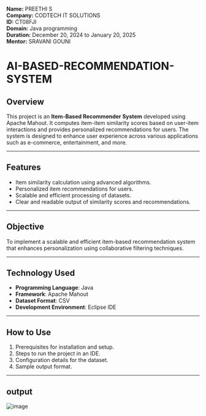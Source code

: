 **Name:** PREETHI S  
**Company:** CODTECH IT SOLUTIONS  
**ID:** CT08FJI  
**Domain:** Java programming  
**Duration:** December 20, 2024 to January 20, 2025  
**Mentor:** SRAVANI GOUNI
# AI-BASED-RECOMMENDATION-SYSTEM
## **Overview**

This project is an **Item-Based Recommender System** developed using Apache Mahout. It computes item-item similarity scores based on user-item interactions and provides personalized recommendations for users. The system is designed to enhance user experience across various applications such as e-commerce, entertainment, and more.

---

## **Features**

- Item similarity calculation using advanced algorithms.
- Personalized item recommendations for users.
- Scalable and efficient processing of datasets.
- Clear and readable output of similarity scores and recommendations.

---

## **Objective**

To implement a scalable and efficient item-based recommendation system that enhances personalization using collaborative filtering techniques.

---

## **Technology Used**

- **Programming Language**: Java
- **Framework**: Apache Mahout
- **Dataset Format**: CSV
- **Development Environment**: Eclipse IDE

---

## **How to Use**

1. Prerequisites for installation and setup.
2. Steps to run the project in an IDE.
3. Configuration details for the dataset.
4. Sample output format.

---
## output
![image](https://github.com/user-attachments/assets/f2edf284-0521-4de7-b392-f88ae3ccd17f)

